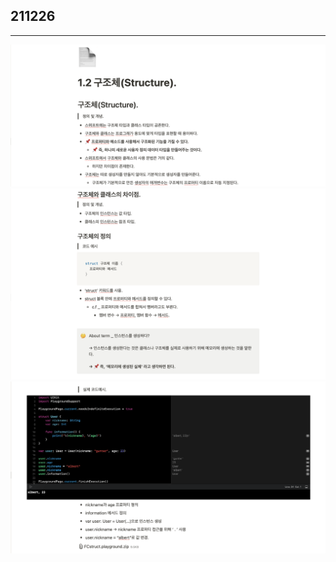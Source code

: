 ## 211226

- - -

<img width="1114" alt="image" src="https://github.com/EmjayAhn/SquidGame/blob/master/VincentGeranium/image/211226-1.png?raw=true">
<img width="1114" alt="image" src="https://github.com/EmjayAhn/SquidGame/blob/master/VincentGeranium/image/211226-2.png?raw=true">
<img width="1114" alt="image" src="https://github.com/EmjayAhn/SquidGame/blob/master/VincentGeranium/image/211226-3.png?raw=true">
